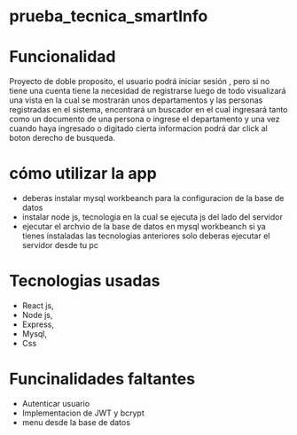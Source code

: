 # prueba_tecnica_smartInfo

# Funcionalidad

Proyecto de doble proposito, el usuario podrá iniciar sesión , pero si no tiene una cuenta tiene la necesidad de registrarse luego de todo visualizará una vista en la cual se mostrarán unos departamentos y las personas registradas en el sistema, encontrará un buscador en el cual ingresará tanto como un documento de una persona o ingrese el departamento y una vez cuando haya ingresado o digitado cierta informacion podrá dar click al boton derecho de busqueda.

# cómo utilizar la app

- deberas instalar mysql workbeanch para la configuracion de la base de datos
- instalar node js, tecnologia en la cual se ejecuta js del lado del servidor
- ejecutar el archvio de la base de datos en mysql workbeanch
si ya tienes instaladas las tecnologias anteriores solo deberas ejecutar el servidor desde tu pc

# Tecnologias usadas

- React js,
- Node js,
- Express,
- Mysql,
- Css

# Funcinalidades faltantes

- Autenticar usuario
- Implementacion de JWT y bcrypt
- menu desde la base de datos


